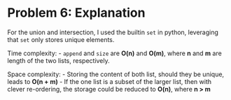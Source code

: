 # Problem 6: Explanation

For the union and intersection, I used the builtin `set` in python, leveraging that `set` only stores unique elements.

Time complexity:
    - `append` and `size` are __O(n)__ and __O(m)__, where __n__ and __m__ are length of the two lists, respectively.
    
Space complexity:
    - Storing the content of both list, should they be unique, leads to __O(n + m)__
    - If the one list is a subset of the larger list, then with clever re-ordering, the storage could be reduced to __O(n)__, where __n > m__

